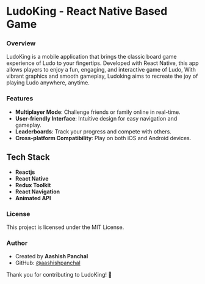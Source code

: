 # LudoKing - React Native Based Game

### Overview

LudoKing is a mobile application that brings the classic board game experience of Ludo to your fingertips. Developed with React Native, this app allows players to enjoy a fun, engaging, and interactive game of Ludo, With vibrant graphics and smooth gameplay, Ludoking aims to recreate the joy of playing Ludo anywhere, anytime.

### Features

- **Multiplayer Mode**: Challenge friends or family online in real-time.
- **User-friendly Interface**: Intuitive design for easy navigation and gameplay.
- **Leaderboards**: Track your progress and compete with others.
- **Cross-platform Compatibility**: Play on both iOS and Android devices.

## Tech Stack

- **Reactjs**
- **React Native**
- **Redux Toolkit**
- **React Navigation**
- **Animated API**

### License

This project is licensed under the MIT License.

### Author

- Created by **Aashish Panchal**
- GitHub: [@aashishpanchal](https://github.com/aashishpanchal)

Thank you for contributing to LudoKing! 🚀
